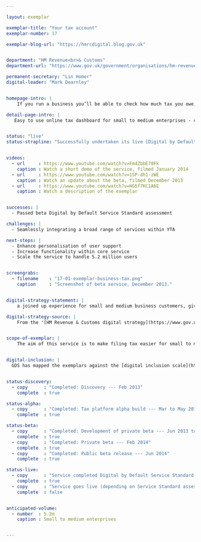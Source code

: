 ```yaml
---

layout: exemplar

exemplar-title: "Your tax account"
exemplar-number: 17

exemplar-blog-url: "https://hmrcdigital.blog.gov.uk"


department: "HM Revenue<br>& Customs"
department-url: "https://www.gov.uk/government/organisations/hm-revenue-customs"

permanent-secretary: "Lin Homer"
digital-leader: "Mark Dearnley"


homepage-intro: |
    If you run a business you’ll be able to check how much tax you owe, learn about what you can and can’t claim, and pay your tax --- all in one place

detail-page-intro: |
   Easy to use online tax dashboard for small to medium enterprises - currently 5.2m.


status: "live"
status-strapline: "Successfully undertaken its live [Digital by Default Standard Assessment](/service-manual/digital-by-default). This service is being built alongside [exemplar 15: PAYE for employees](/transformation/paye.html) and [exemplar 16: Digital Self Assessment](/transformation/self-assessment.html)."


videos:
  - url     : https://www.youtube.com/watch?v=Fm4ZbbE78Fk
    caption : Watch a short demo of the service, filmed January 2014
  - url     : https://www.youtube.com/watch?v=1SP-dh1-zWE
    caption : Watch an update about the beta, filmed December 2013
  - url     : https://www.youtube.com/watch?v=HG5f7KC1A6E
    caption : Watch a description of the exemplar


successes: |
  - Passed beta Digital by Default Service Standard assessment

challenges: |
  - Seamlessly integrating a broad range of services within YTA

next-steps: |
  - Enhance personalisation of user support
  - Increase functionality within core service
  - Scale the service to handle 5.2 million users


screengrabs:
  - filename    : "17-01-exemplar-business-tax.png"
    caption     : "Screenshot of beta service, December 2013."


digital-strategy-statement: |
    a joined up experience for small and medium business customers, giving them the ability to perform a number of transactions with the department in a single place

digital-strategy-source: |
    From the '[HM Revenue & Customs digital strategy](https://www.gov.uk/government/publications/digital-strategy-december-2012)' --- December 2012


scope-of-exemplar: |
    The aim of this service is to make filing tax easier for small to medium enterprises businesses. It is estimated this can save these businesses between as much as £17 million and £25 million next year. This service will provide improved tools and a tax dashboard for small businesses. Like all HMRC exemplar services, it will be built on the new digital tax platform.


digital-inclusion: |
  GDS has mapped the exemplars against the [digital inclusion scale](https://www.gov.uk/government/publications/government-digital-inclusion-strategy/government-digital-inclusion-strategy#measuring-digital-exclusion) to help show where these services may be difficult for some people to use. [See the rating for Your tax account](https://www.gov.uk/government/publications/government-digital-inclusion-strategy/exemplar-services-and-identity-assurance-how-complex-they-are#digital-self-assessment-and-your-tax-account).


status-discovery:
  - copy      : "Completed: Discovery --- Feb 2013"
    complete  : true

status-alpha:
  - copy      : "Completed: Tax platform alpha build --- Mar to May 2013"
    complete  : true

status-beta:
  - copy      : "Completed: Development of private beta --- Jun 2013 to Jan 2014"
    complete  : true
  - copy      : "Completed: Private beta --- Feb 2014"
    complete  : true
  - copy      : "Completed: Public beta release --- Jun 2014"
    complete  : true

status-live:
  - copy      : "Service completed Digital by Default Service Standard assessment ---  Mar 2015"
    complete  : true
  - copy      : "Service goes live (depending on Service Standard assessment) ---  Mar 2015"
    complete  : false


anticipated-volume:
  - number  : 5.2m
    caption : Small to medium enterprises


---
```

